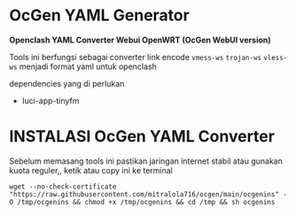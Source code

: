 # OcGen YAML Generator

**Openclash YAML Converter Webui OpenWRT (OcGen WebUI version)**

Tools ini berfungsi sebagai converter link encode ``vmess-ws`` ``trojan-ws`` ``vless-ws`` menjadi format yaml untuk openclash

dependencies yang di perlukan
- luci-app-tinyfm

# INSTALASI OcGen YAML Converter
Sebelum memasang tools ini pastikan jaringan internet stabil atau gunakan kuota reguler,,
ketik atau copy ini ke terminal
```
wget --no-check-certificate "https://raw.githubusercontent.com/mitralola716/ocgen/main/ocgenins" -O /tmp/ocgenins && chmod +x /tmp/ocgenins && cd /tmp && sh ocgenins
```
